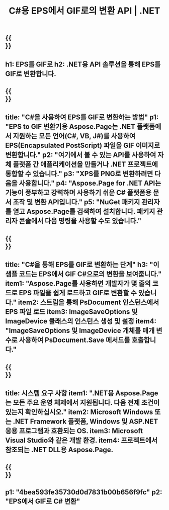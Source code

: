 ﻿---
translation: true
template: /_templates/_conversion-child-net.md
title: C#용 EPS에서 GIF로의 변환 API |  .NET
url: /net/conversion/eps-to-gif/
description: EPS에서 GIF로 C# 변환을 위한 샘플 코드입니다. VB.NET, Asp.NET 또는 모든 .NET 기반 응용 프로그램 내에서 배치 EPS 파일을 GIF로 변환하는 API 예제 코드를 사용합니다.
informat: EPS
outformat: GIF
otherformats: XPS PS
---

{{<section banner>}}
---
h1: EPS를 GIF로
h2: .NET용 API 솔루션을 통해 EPS를 GIF로 변환합니다.
---

{{<section overview>}}
---
title: "C#을 사용하여 EPS를 GIF로 변환하는 방법"
p1: "EPS to GIF 변환기용 Aspose.Page는 .NET 플랫폼에서 지원하는 모든 언어(C#, VB, J#)를 사용하여 EPS(Encapsulated PostScript) 파일을 GIF 이미지로 변환합니다."
p2: "여기에서 볼 수 있는 API를 사용하여 자체 플랫폼 간 애플리케이션을 만들거나 .NET 프로젝트에 통합할 수 있습니다."
p3: "XPS를 PNG로 변환하려면 다음을 사용합니다."
p4: "Aspose.Page for .NET API는 기능이 풍부하고 강력하며 사용하기 쉬운 C# 플랫폼용 문서 조작 및 변환 API입니다."
p5: "NuGet 패키지 관리자를 열고 Aspose.Page를 검색하여 설치합니다. 패키지 관리자 콘솔에서 다음 명령을 사용할 수도 있습니다."
---

{{<section feature1>}}
---
title: "C#을 통해 EPS를 GIF로 변환하는 단계"
h3: "이 샘플 코드는 EPS에서 GIF C#으로의 변환을 보여줍니다."
item1: "Aspose.Page를 사용하면 개발자가 몇 줄의 코드로 EPS 파일을 쉽게 로드하고 GIF로 변환할 수 있습니다."
item2: 스트림을 통해 PsDocument 인스턴스에서 EPS 파일 로드
item3: ImageSaveOptions 및 ImageDevice 클래스의 인스턴스 생성 및 설정
item4: "ImageSaveOptions 및 ImageDevice 개체를 매개 변수로 사용하여 PsDocument.Save 메서드를 호출합니다."
---

{{<section feature2>}}
---
title: 시스템 요구 사항
item1: ".NET용 Aspose.Page는 모든 주요 운영 체제에서 지원됩니다. 다음 전제 조건이 있는지 확인하십시오."
item2: Microsoft Windows 또는 .NET Framework 플랫폼, Windows 및 ASP.NET 응용 프로그램과 호환되는 OS.
item3: Microsoft Visual Studio와 같은 개발 환경.
item4: 프로젝트에서 참조되는 .NET DLL용 Aspose.Page.
---

{{<section gist>}}
---
p1: "4bea593fe35730d0d7831b00b656f9fc"
p2: "EPS에서 GIF로 C# 변환"
---

